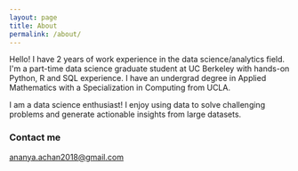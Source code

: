 ```yaml
---
layout: page
title: About
permalink: /about/
---
```


Hello! I have 2 years of work experience in the data science/analytics field. I'm a part-time data science graduate student at UC Berkeley with hands-on Python, R and SQL experience. I have an undergrad degree in Applied Mathematics with a Specialization in Computing from UCLA.


I am a data science enthusiast! I enjoy using data to solve challenging problems and generate actionable insights from large datasets.

### Contact me

[ananya.achan2018@gmail.com](mailto:ananya.achan2018@gmail.com)
